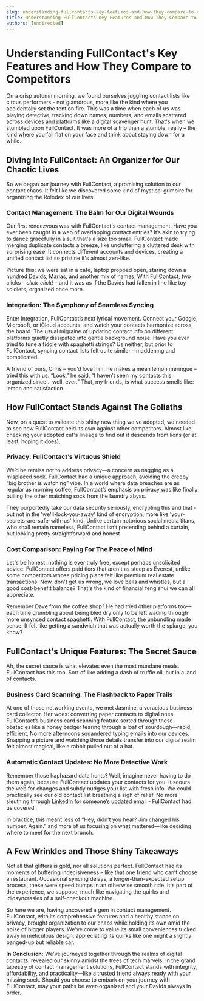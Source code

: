 ```yaml
---
slug: understanding-fullcontacts-key-features-and-how-they-compare-to-competitors
title: Understanding FullContacts Key Features and How They Compare to Competitors
authors: [undirected]
---
```



# Understanding FullContact's Key Features and How They Compare to Competitors

On a crisp autumn morning, we found ourselves juggling contact lists like circus performers - not glamorous, more like the kind where you accidentally set the tent on fire. This was a time when each of us was playing detective, tracking down names, numbers, and emails scattered across devices and platforms like a digital scavenger hunt. That's when we stumbled upon FullContact. It was more of a trip than a stumble, really – the kind where you fall flat on your face and think about staying down for a while.

## Diving Into FullContact: An Organizer for Our Chaotic Lives

So we began our journey with FullContact, a promising solution to our contact chaos. It felt like we discovered some kind of mystical grimoire for organizing the Rolodex of our lives.

### Contact Management: The Balm for Our Digital Wounds

Our first rendezvous was with FullContact's contact management. Have you ever been caught in a web of overlapping contact entries? It’s akin to trying to dance gracefully in a suit that's a size too small. FullContact made merging duplicate contacts a breeze, like uncluttering a cluttered desk with surprising ease. It connects different accounts and devices, creating a unified contact list so pristine it's almost zen-like.

Picture this: we were sat in a café, laptop propped open, staring down a hundred Davids, Marias, and another mix of names. With FullContact, two clicks – *click-click!* – and it was as if the Davids had fallen in line like toy soldiers, organized once more.

### Integration: The Symphony of Seamless Syncing

Enter integration, FullContact’s next lyrical movement. Connect your Google, Microsoft, or iCloud accounts, and watch your contacts harmonize across the board. The usual migraine of updating contact info on different platforms quietly dissipated into gentle background noise. Have you ever tried to tune a fiddle with spaghetti strings? Us neither, but prior to FullContact, syncing contact lists felt quite similar – maddening and complicated.

A friend of ours, Chris – you’d love him, he makes a mean lemon meringue – tried this with us. “Look,” he said, “I haven’t seen my contacts this organized since... well, ever.” That, my friends, is what success smells like: lemon and satisfaction.

## How FullContact Stands Against The Goliaths

Now, on a quest to validate this shiny new thing we've adopted, we needed to see how FullContact held its own against other competitors. Almost like checking your adopted cat's lineage to find out it descends from lions (or at least, hoping it does).

### Privacy: FullContact’s Virtuous Shield

We’d be remiss not to address privacy—a concern as nagging as a misplaced sock. FullContact had a unique approach, avoiding the creepy “big brother is watching” vibe. In a world where data breaches are as regular as morning coffee, FullContact’s emphasis on privacy was like finally pulling the other matching sock from the laundry abyss.

They purportedly take our data security seriously, encrypting this and that -but not in the 'we'll-lock-you-away' kind of encryption, more like 'your-secrets-are-safe-with-us' kind. Unlike certain notorious social media titans, who shall remain nameless, FullContact isn’t pretending behind a curtain, but looking pretty straightforward and honest.

### Cost Comparison: Paying For The Peace of Mind

Let's be honest; nothing is ever truly free, except perhaps unsolicited advice. FullContact offers paid tiers that aren't as steep as Everest, unlike some competitors whose pricing plans felt like premium real estate transactions. Now, don't get us wrong, we love bells and whistles, but a good cost-benefit balance? That's the kind of financial feng shui we can all appreciate.

Remember Dave from the coffee shop? He had tried other platforms too—each time grumbling about being bled dry only to be left wading through more unsynced contact spaghetti. With FullContact, the unbundling made sense. It felt like getting a sandwich that was actually worth the splurge, you know?

## FullContact's Unique Features: The Secret Sauce

Ah, the secret sauce is what elevates even the most mundane meals. FullContact has this too. Sort of like adding a dash of truffle oil, but in a land of contacts.

### Business Card Scanning: The Flashback to Paper Trails

At one of those networking events, we met Jasmine, a voracious business card collector. Her woes: converting paper contacts to digital ones. FullContact’s business card scanning feature sorted through these obstacles like a honey badger tearing through a loaf of sourdough—rapid, efficient. No more afternoons squandered typing emails into our devices. Snapping a picture and watching those details transfer into our digital realm felt almost magical, like a rabbit pulled out of a hat.

### Automatic Contact Updates: No More Detective Work

Remember those haphazard data hunts? Well, imagine never having to do them again, because FullContact updates your contacts for you. It scours the web for changes and subtly nudges your list with fresh info. We could practically see our old contact list breathing a sigh of relief. No more sleuthing through LinkedIn for someone’s updated email - FullContact had us covered.

In practice, this meant less of “Hey, didn’t you hear? Jim changed his number. Again.” and more of us focusing on what mattered—like deciding where to meet for the next brunch.

## A Few Wrinkles and Those Shiny Takeaways

Not all that glitters is gold, nor all solutions perfect. FullContact had its moments of buffering indecisiveness – like that one friend who can’t choose a restaurant. Occasional syncing delays, a longer-than-expected setup process, these were speed bumps in an otherwise smooth ride. It's part of the experience, we suppose, much like navigating the quirks and idiosyncrasies of a self-checkout machine.

So here we are, having uncovered a gem in contact management. FullContact, with its comprehensive features and a healthy stance on privacy, brought organization to our chaos while holding its own amid the noise of bigger players. We've come to value its small conveniences tucked away in meticulous design, appreciating its quirks like one might a slightly banged-up but reliable car.

**In Conclusion:** We’ve journeyed together through the realms of digital contacts, revealed our skinny amidst the trees of tech marvels. In the grand tapestry of contact management solutions, FullContact stands with integrity, affordability, and practicality—like a trusted friend always ready with your missing sock. Should you choose to embark on your journey with FullContact, may your paths be ever-organized and your Davids always in order.